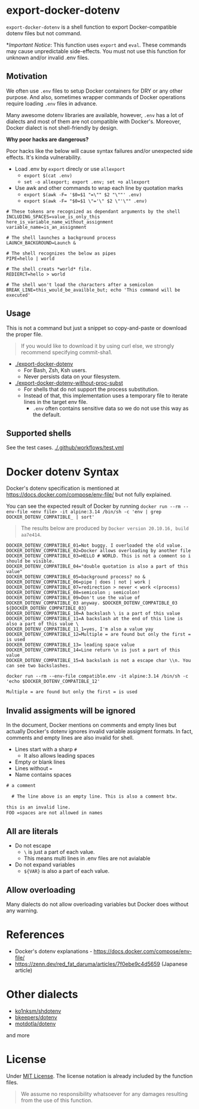 # export-docker-dotenv

`export-docker-dotenv` is a shell function to export Docker-compatible dotenv files but not command. 

**Important Notice*: This function uses `export` and `eval`. These commands may cause unpredictable side-effects. You must not use this function for unknown and/or invalid .env files.

## Motivation

We often use `.env` files to setup Docker containers for DRY or any other purpose. And also, sometimes wrapper commands of Docker operations require loading `.env` files in advance. 

Many awesome dotenv libraries are available, however, `.env` has a lot of dialects and most of them are not compatible with Docker's. Moreover, Docker dialect is not shell-friendly by design. 

**Why poor hacks are dangerous?**

Poor hacks like the below will cause syntax failures and/or unexpected side effects. It's kinda vulnerability.

- Load .env by `export` direcly or use `allexport`
    - `export $(cat .env)`
    - `set -o allexport; export .env; set +o allexport`
- Use awk and other commands to wrap each line by quotation marks
    - `export $(awk -F= '$0=$1 "=\"" $2 "\""' .env)`
    - `export $(awk -F= "$0=$1 \"='\" $2 \"'\"" .env)`

```
# These tokens are recognized as dependant arguments by the shell
INCLUDING_SPACES=value_is_only_this here_is_variable_name_without_assignment variable_name=is_an_assignment

# The shell launches a background process
LAUNCH_BACKGROUND=Launch & 

# The shell recognizes the below as pipes
PIPE=hello | world

# The shell creats *world* file.
REDIERCT=hello > world

# The shell won't load the characters after a semicolon
BREAK_LINE=this_would_be_availble_but; echo 'This command will be executed'
```

## Usage

This is not a command but just a snippet so copy-and-paste or download the proper file.

> If you would like to download it by using curl else, we strongly recommend specifying commit-sha1.

- [./export-docker-dotenv](./export-docker-dotenv)
  - For Bash, Zsh, Ksh users.
  - Never persists data on your filesystem.
- [./export-docker-dotenv-without-proc-subst](./export-docker-dotenv-without-proc-subst)
  - For shells that do not support the process substitution.
  - Instead of that, this implementation uses a temporary file to iterate lines in the target env file.
    - `.env` often contains sensitive data so we do not use this way as the default.

## Supported shells

See the test cases. [./.github/workflows/test.yml](./.github/workflows/test.yml)

# Docker dotenv Syntax

Docker's dotenv specification is mentioned at https://docs.docker.com/compose/env-file/ but not fully explained.

You can see the expected result of Docker by running `docker run --rm --env-file <env file> -it alpine:3.14 /bin/sh -c 'env | grep DOCKER_DOTENV_COMPATIBLE_ | sort'`

> The results below are produced by `Docker version 20.10.16, build aa7e414`.

```txtDOCKER_DOTENV_COMPATIBLE_00=Hello world!
DOCKER_DOTENV_COMPATIBLE_01=Not buggy. I overloaded the old value.
DOCKER_DOTENV_COMPATIBLE_02=Docker allows overloading by another file
DOCKER_DOTENV_COMPATIBLE_03=HELLO # WORLD. This is not a comment so i should be visible.
DOCKER_DOTENV_COMPATIBLE_04="double quotation is also a part of this value"
DOCKER_DOTENV_COMPATIBLE_05=background process? no &
DOCKER_DOTENV_COMPATIBLE_06=pipe | does | not | work |
DOCKER_DOTENV_COMPATIBLE_07=redirection > never < work <(process)
DOCKER_DOTENV_COMPATIBLE_08=semicolon ; semicolon!
DOCKER_DOTENV_COMPATIBLE_09=Don't use the value of DOCKER_DOTENV_COMPATIBLE_03 anyway. $DOCKER_DOTENV_COMPATIBLE_03 ${DOCKER_DOTENV_COMPATIBLE_03}
DOCKER_DOTENV_COMPATIBLE_10=A backslash \ is a part of this value
DOCKER_DOTENV_COMPATIBLE_11=A backslash at the end of this line is also a part of this value \
DOCKER_DOTENV_COMPATIBLE_11_1=yes, I'm also a value yay
DOCKER_DOTENV_COMPATIBLE_12=Multiple = are found but only the first = is used
DOCKER_DOTENV_COMPATIBLE_13= leading space value
DOCKER_DOTENV_COMPATIBLE_14=Line return \n is just a part of this value
DOCKER_DOTENV_COMPATIBLE_15=A backslash is not a escape char \\n. You can see two backslashes.
```

`docker run --rm --env-file compatible.env -it alpine:3.14 /bin/sh -c 'echo $DOCKER_DOTENV_COMPATIBLE_12'`

```txt
Multiple = are found but only the first = is used
```

## Invalid assigments will be ignored

In the document, Docker mentions on comments and empty lines but actually Docker's dotenv ignores invalid variable assigment formats. In fact, comments and empty lines are also invalid for shell.

- Lines start with a sharp `#`
  - It also allows leading spaces
- Empty or blank lines
- Lines without `=`
- Name contains spaces

```txt
# a comment

  # The line above is an empty line. This is also a comment btw.

this is an invalid line.
FOO =spaces are not allowed in names
```

## All are literals

- Do not escape
  - `\` is just a part of each value.
  - This means multi lines in .env files are not avialable
- Do not expand variables
  - `${VAR}` is also a part of each value.

## Allow overloading

Many dialects do not allow overloading variables but Docker does without any warning.

# References

- Docker's dotenv explanations - https://docs.docker.com/compose/env-file/
- https://zenn.dev/red_fat_daruma/articles/7f0ebe9c4d5659 (Japanese article)

# Other dialects

- [ko1nksm/shdotenv](https://github.com/ko1nksm/shdotenv)
- [bkeepers/dotenv](https://github.com/bkeepers/dotenv)
- [motdotla/dotenv](https://github.com/motdotla/dotenv)

and more

# License

Under [MIT License](./LICENSE). The license notation is already included by the function files.

> We assume no responsibility whatsoever for any damages resulting from the use of this function.